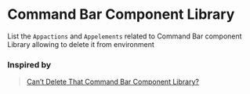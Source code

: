 # Command Bar Component Library

List the `Appactions` and `Appelements` related to Command Bar component Library allowing to delete it from environment 

### Inspired by 
> [Can’t Delete That Command Bar Component Library?](https://taerimhan.com/quick-fix-cant-delete-command-library-component/)

